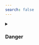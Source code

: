```yaml
---
search: false
---
```


<details class="custom-block collapse details">
<summary class="collapsible-header">

### Danger

</summary>
<DemoContainer>
	<MButton label="Danger" severity="danger" />
	<MButton label="Danger" variant="text" severity="danger" />
	<MButton label="Danger" variant="outlined" severity="danger" />
	<MButton label="Danger" severity="danger" rounded />
	<MButton label="Danger" variant="text" severity="danger" rounded />
	<MButton label="Danger" variant="outlined" severity="danger" rounded />
</DemoContainer>

```vue
<template>
	<MButton label="Danger" severity="danger" />
	<MButton label="Danger" variant="text" severity="danger" />
	<MButton label="Danger" variant="outlined" severity="danger" />
	<MButton label="Danger" severity="danger" rounded />
	<MButton label="Danger" variant="text" severity="danger" rounded />
	<MButton label="Danger" variant="outlined" severity="danger" rounded />
</template>
```

</details>
